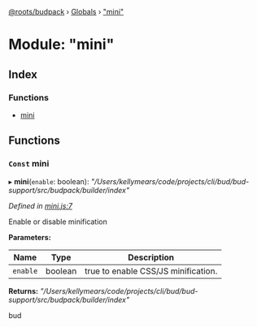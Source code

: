 [@roots/budpack](../README.md) › [Globals](../globals.md) › ["mini"](_mini_.md)

# Module: "mini"

## Index

### Functions

* [mini](_mini_.md#const-mini)

## Functions

### `Const` mini

▸ **mini**(`enable`: boolean): *"/Users/kellymears/code/projects/cli/bud/bud-support/src/budpack/builder/index"*

*Defined in [mini.js:7](https://github.com/roots/bud-support/blob/91a13d1/src/budpack/builder/api/mini.js#L7)*

Enable or disable minification

**Parameters:**

Name | Type | Description |
------ | ------ | ------ |
`enable` | boolean | true to enable CSS/JS minification. |

**Returns:** *"/Users/kellymears/code/projects/cli/bud/bud-support/src/budpack/builder/index"*

bud
